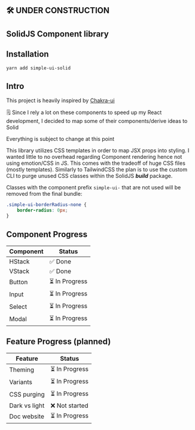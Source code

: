 ## 🛠 UNDER CONSTRUCTION

## SolidJS Component library

## Installation

`yarn add simple-ui-solid`

## Intro

This project is heavily inspired by [Chakra-ui](https://github.com/chakra-ui/chakra-ui)

🗒 Since I rely a lot on these components to speed up my React development, I decided to map some of their components/derive ideas to Solid

Everything is subject to change at this point

This library utilizes CSS templates in order to map JSX props into styling. I wanted little to no overhead regarding Component rendering hence not using emotion/CSS in JS. This comes with the tradeoff of huge CSS files (mostly templates). Similarly to TailwindCSS the plan is to use the custom CLI to purge unused CSS classes within the SolidJS ***build*** package.

Classes with the component prefix `simple-ui-` that are not used will be removed from the final bundle:
```CSS
.simple-ui-borderRadius-none {
	border-radius: 0px;
}
```

## Component Progress

| Component | Status |
| --------- | ------ |
| HStack | ✅ Done |
| VStack | ✅ Done |
| Button | ⏳ In Progress |
| Input | ⏳ In Progress |
| Select | ⏳ In Progress |
| Modal | ⏳ In Progress |

## Feature Progress (planned)

| Feature | Status |
| --------- | ------ |
| Theming | ⏳ In Progress |
| Variants | ⏳ In Progress |
| CSS purging | ⏳ In Progress |
| Dark vs light | ❌  Not started |
| Doc website | ⏳ In Progress |
